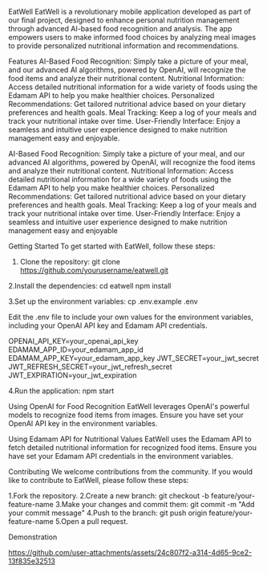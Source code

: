 EatWell
EatWell is a revolutionary mobile application developed as part of our final project, designed to enhance personal nutrition management through advanced AI-based food recognition and analysis. The app empowers users to make informed food choices by analyzing meal images to provide personalized nutritional information and recommendations.

Features
AI-Based Food Recognition: Simply take a picture of your meal, and our advanced AI algorithms, powered by OpenAI, will recognize the food items and analyze their nutritional content. Nutritional Information: Access detailed nutritional information for a wide variety of foods using the Edamam API to help you make healthier choices. Personalized Recommendations: Get tailored nutritional advice based on your dietary preferences and health goals. Meal Tracking: Keep a log of your meals and track your nutritional intake over time. User-Friendly Interface: Enjoy a seamless and intuitive user experience designed to make nutrition management easy and enjoyable.

AI-Based Food Recognition: Simply take a picture of your meal, and our advanced AI algorithms, powered by OpenAI, will recognize the food items and analyze their nutritional content. Nutritional Information: Access detailed nutritional information for a wide variety of foods using the Edamam API to help you make healthier choices. Personalized Recommendations: Get tailored nutritional advice based on your dietary preferences and health goals. Meal Tracking: Keep a log of your meals and track your nutritional intake over time. User-Friendly Interface: Enjoy a seamless and intuitive user experience designed to make nutrition management easy and enjoyable

Getting Started
To get started with EatWell, follow these steps:

1. Clone the repository: git clone https://github.com/yourusername/eatwell.git

2.Install the dependencies: cd eatwell npm install

3.Set up the environment variables: cp .env.example .env

Edit the .env file to include your own values for the environment variables, including your OpenAI API key and Edamam API credentials.

OPENAI_API_KEY=your_openai_api_key EDAMAM_APP_ID=your_edamam_app_id EDAMAM_APP_KEY=your_edamam_app_key JWT_SECRET=your_jwt_secret JWT_REFRESH_SECRET=your_jwt_refresh_secret JWT_EXPIRATION=your_jwt_expiration

4.Run the application: npm start

Using OpenAI for Food Recognition
EatWell leverages OpenAI's powerful models to recognize food items from images. Ensure you have set your OpenAI API key in the environment variables.

Using Edamam API for Nutritional Values
EatWell uses the Edamam API to fetch detailed nutritional information for recognized food items. Ensure you have set your Edamam API credentials in the environment variables.

Contributing
We welcome contributions from the community. If you would like to contribute to EatWell, please follow these steps:

1.Fork the repository. 2.Create a new branch: git checkout -b feature/your-feature-name 3.Make your changes and commit them: git commit -m "Add your commit message" 4.Push to the branch: git push origin feature/your-feature-name 5.Open a pull request.

Demonstration


https://github.com/user-attachments/assets/24c807f2-a314-4d65-9ce2-13f835e32513
